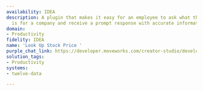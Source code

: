 ```yaml
---
availability: IDEA
description: A plugin that makes it easy for an employee to ask what the stock price
  is for a company and receive a prompt response with accurate information.
domain:
- Productivity
fidelity: IDEA
name: 'Look Up Stock Price '
purple_chat_link: https://developer.moveworks.com/creator-studio/developer-tools/purple-chat/?conversation=%7B%22startTimestamp%22%3A%2211%3A43%2BAM%22%2C%22messages%22%3A%5B%7B%22role%22%3A%22user%22%2C%22parts%22%3A%5B%7B%22richText%22%3A%22What%27s+the+stock+price+of+Amazon+today%3F%22%7D%5D%7D%2C%7B%22role%22%3A%22assistant%22%2C%22parts%22%3A%5B%7B%22richText%22%3A%22Let+me+look+up+today%27s+trading+details+for+Amazon.%22%7D%5D%7D%2C%7B%22role%22%3A%22assistant%22%2C%22parts%22%3A%5B%7B%22reasoningSteps%22%3A%5B%7B%22status%22%3A%22success%22%2C%22richText%22%3A%22%3Cp%3E%E2%9C%85+Working+on+%3Cb%3EStock+Price+For+Amazon%3C%2Fb%3E+%3Cbr%3E%E2%8F%B3+Calling+Plugin+%3Cb%3ELook+Up+Stock+Price+%3C%2Fb%3E%3C%2Fp%3E%22%7D%5D%7D%2C%7B%22richText%22%3A%22%3Cp%3EHere+are+today%27s+trading+details+for+Amazon%3A%3C%2Fp%3E%22%7D%2C%7B%22richText%22%3A%22%3Cb%3E%3Cp%3EAmazon+%28AMZN%29%3Cbr%3E%3C%2Fp%3E%3C%2Fb%3E%3Cbr%3E%3Cp%3E%3Cb%3EOpen%3A%3C%2Fb%3E+%243187.75%3Cbr%3E%3Cb%3EHigh%3A%3C%2Fb%3E+%243223.38%3Cbr%3E%3Cb%3ELow%3A%3C%2Fb%3E+%243172.26%3Cbr%3E%3Cb%3EClose%3A%3C%2Fb%3E+%243200.50%3Cbr%3E%3C%2Fp%3E%22%7D%5D%7D%5D%7D
solution_tags:
- Productivity
systems:
- twelve-data

---
```

